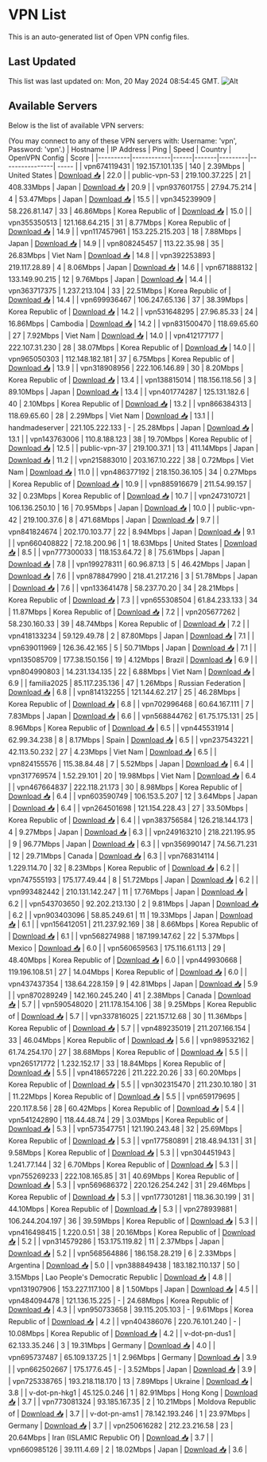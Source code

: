 # VPN List

This is an auto-generated list of Open VPN config files.

## Last Updated

This list was last updated on: Mon, 20 May 2024 08:54:45 GMT.
![Alt](https://repobeats.axiom.co/api/embed/186b98318ef1479477931607c1ad7d823f12451f.svg "Repobeats analytics image")

## Available Servers

Below is the list of available VPN servers:

(You may connect to any of these VPN servers with: Username: 'vpn', Password: 'vpn'.)
| Hostname | IP Address | Ping | Speed | Country | OpenVPN Config | Score |
|----------|------------|------|-------|---------|----------------| ----- |
| vpn674119431 | 192.157.101.135 | 140 | 2.39Mbps | United States | [Download 📥](./configs/server_0_US.ovpn) | 22.0 |
| public-vpn-53 | 219.100.37.225 | 21 | 408.33Mbps | Japan | [Download 📥](./configs/server_1_JP.ovpn) | 20.9 |
| vpn937601755 | 27.94.75.214 | 4 | 53.47Mbps | Japan | [Download 📥](./configs/server_2_JP.ovpn) | 15.5 |
| vpn345239909 | 58.226.81.147 | 33 | 46.86Mbps | Korea Republic of | [Download 📥](./configs/server_3_KR.ovpn) | 15.0 |
| vpn355350513 | 121.168.64.215 | 31 | 8.77Mbps | Korea Republic of | [Download 📥](./configs/server_4_KR.ovpn) | 14.9 |
| vpn117457961 | 153.225.215.203 | 18 | 7.88Mbps | Japan | [Download 📥](./configs/server_5_JP.ovpn) | 14.9 |
| vpn808245457 | 113.22.35.98 | 35 | 26.83Mbps | Viet Nam | [Download 📥](./configs/server_6_VN.ovpn) | 14.8 |
| vpn392253893 | 219.117.28.89 | 4 | 8.06Mbps | Japan | [Download 📥](./configs/server_7_JP.ovpn) | 14.6 |
| vpn671888132 | 133.149.90.215 | 12 | 9.76Mbps | Japan | [Download 📥](./configs/server_8_JP.ovpn) | 14.4 |
| vpn363717375 | 1.237.213.104 | 33 | 22.51Mbps | Korea Republic of | [Download 📥](./configs/server_9_KR.ovpn) | 14.4 |
| vpn699936467 | 106.247.65.136 | 37 | 38.39Mbps | Korea Republic of | [Download 📥](./configs/server_10_KR.ovpn) | 14.2 |
| vpn531648295 | 27.96.85.33 | 24 | 16.86Mbps | Cambodia | [Download 📥](./configs/server_11_KH.ovpn) | 14.2 |
| vpn831500470 | 118.69.65.60 | 27 | 7.92Mbps | Viet Nam | [Download 📥](./configs/server_12_VN.ovpn) | 14.0 |
| vpn412177177 | 222.107.31.230 | 28 | 38.07Mbps | Korea Republic of | [Download 📥](./configs/server_13_KR.ovpn) | 14.0 |
| vpn965050303 | 112.148.182.181 | 37 | 6.75Mbps | Korea Republic of | [Download 📥](./configs/server_14_KR.ovpn) | 13.9 |
| vpn318908956 | 222.106.146.89 | 30 | 8.20Mbps | Korea Republic of | [Download 📥](./configs/server_15_KR.ovpn) | 13.4 |
| vpn138815014 | 118.156.118.56 | 3 | 89.10Mbps | Japan | [Download 📥](./configs/server_16_JP.ovpn) | 13.4 |
| vpn401774287 | 125.131.182.6 | 40 | 2.10Mbps | Korea Republic of | [Download 📥](./configs/server_17_KR.ovpn) | 13.2 |
| vpn866384313 | 118.69.65.60 | 28 | 2.29Mbps | Viet Nam | [Download 📥](./configs/server_18_VN.ovpn) | 13.1 |
| handmadeserver | 221.105.222.133 | - | 25.28Mbps | Japan | [Download 📥](./configs/server_19_JP.ovpn) | 13.1 |
| vpn143763006 | 110.8.188.123 | 38 | 19.70Mbps | Korea Republic of | [Download 📥](./configs/server_20_KR.ovpn) | 12.5 |
| public-vpn-37 | 219.100.37.1 | 13 | 411.14Mbps | Japan | [Download 📥](./configs/server_21_JP.ovpn) | 11.2 |
| vpn215883010 | 203.167.10.222 | 38 | 0.72Mbps | Viet Nam | [Download 📥](./configs/server_22_VN.ovpn) | 11.0 |
| vpn486377192 | 218.150.36.105 | 34 | 0.27Mbps | Korea Republic of | [Download 📥](./configs/server_23_KR.ovpn) | 10.9 |
| vpn885916679 | 211.54.99.157 | 32 | 0.23Mbps | Korea Republic of | [Download 📥](./configs/server_24_KR.ovpn) | 10.7 |
| vpn247310721 | 106.136.250.10 | 16 | 70.95Mbps | Japan | [Download 📥](./configs/server_25_JP.ovpn) | 10.0 |
| public-vpn-42 | 219.100.37.6 | 8 | 471.68Mbps | Japan | [Download 📥](./configs/server_26_JP.ovpn) | 9.7 |
| vpn841824674 | 202.170.103.77 | 22 | 8.94Mbps | Japan | [Download 📥](./configs/server_27_JP.ovpn) | 9.1 |
| vpn660408822 | 72.18.200.96 | 1 | 18.63Mbps | United States | [Download 📥](./configs/server_28_US.ovpn) | 8.5 |
| vpn777300033 | 118.153.64.72 | 8 | 75.61Mbps | Japan | [Download 📥](./configs/server_29_JP.ovpn) | 7.8 |
| vpn199278311 | 60.96.87.13 | 5 | 46.42Mbps | Japan | [Download 📥](./configs/server_30_JP.ovpn) | 7.6 |
| vpn878847990 | 218.41.217.216 | 3 | 51.78Mbps | Japan | [Download 📥](./configs/server_31_JP.ovpn) | 7.6 |
| vpn133641478 | 58.237.70.20 | 34 | 28.21Mbps | Korea Republic of | [Download 📥](./configs/server_32_KR.ovpn) | 7.3 |
| vpn655308504 | 61.84.233.133 | 34 | 11.87Mbps | Korea Republic of | [Download 📥](./configs/server_33_KR.ovpn) | 7.2 |
| vpn205677262 | 58.230.160.33 | 39 | 48.74Mbps | Korea Republic of | [Download 📥](./configs/server_34_KR.ovpn) | 7.2 |
| vpn418133234 | 59.129.49.78 | 2 | 87.80Mbps | Japan | [Download 📥](./configs/server_35_JP.ovpn) | 7.1 |
| vpn639011969 | 126.36.42.165 | 5 | 50.71Mbps | Japan | [Download 📥](./configs/server_36_JP.ovpn) | 7.1 |
| vpn135085709 | 177.38.150.156 | 19 | 4.12Mbps | Brazil | [Download 📥](./configs/server_37_BR.ovpn) | 6.9 |
| vpn804990803 | 14.231.134.135 | 22 | 6.88Mbps | Viet Nam | [Download 📥](./configs/server_38_VN.ovpn) | 6.9 |
| familia2025 | 85.117.235.136 | 47 | 1.26Mbps | Russian Federation | [Download 📥](./configs/server_39_RU.ovpn) | 6.8 |
| vpn814132255 | 121.144.62.217 | 25 | 46.28Mbps | Korea Republic of | [Download 📥](./configs/server_40_KR.ovpn) | 6.8 |
| vpn702996468 | 60.64.167.111 | 7 | 7.83Mbps | Japan | [Download 📥](./configs/server_41_JP.ovpn) | 6.6 |
| vpn568844762 | 61.75.175.131 | 25 | 8.96Mbps | Korea Republic of | [Download 📥](./configs/server_42_KR.ovpn) | 6.5 |
| vpn445531914 | 62.99.34.238 | 8 | 8.17Mbps | Spain | [Download 📥](./configs/server_43_ES.ovpn) | 6.5 |
| vpn237543221 | 42.113.50.232 | 27 | 4.23Mbps | Viet Nam | [Download 📥](./configs/server_44_VN.ovpn) | 6.5 |
| vpn824155576 | 115.38.84.48 | 7 | 5.52Mbps | Japan | [Download 📥](./configs/server_45_JP.ovpn) | 6.4 |
| vpn317769574 | 1.52.29.101 | 20 | 19.98Mbps | Viet Nam | [Download 📥](./configs/server_46_VN.ovpn) | 6.4 |
| vpn467664837 | 222.118.21.173 | 30 | 8.98Mbps | Korea Republic of | [Download 📥](./configs/server_47_KR.ovpn) | 6.4 |
| vpn603590749 | 106.153.5.207 | 12 | 3.64Mbps | Japan | [Download 📥](./configs/server_48_JP.ovpn) | 6.4 |
| vpn264501698 | 121.154.228.43 | 27 | 33.50Mbps | Korea Republic of | [Download 📥](./configs/server_49_KR.ovpn) | 6.4 |
| vpn383756584 | 126.218.144.173 | 4 | 9.27Mbps | Japan | [Download 📥](./configs/server_50_JP.ovpn) | 6.3 |
| vpn249163210 | 218.221.195.95 | 9 | 96.77Mbps | Japan | [Download 📥](./configs/server_51_JP.ovpn) | 6.3 |
| vpn356990147 | 74.56.71.231 | 12 | 29.71Mbps | Canada | [Download 📥](./configs/server_52_CA.ovpn) | 6.3 |
| vpn768314114 | 1.229.114.70 | 32 | 8.23Mbps | Korea Republic of | [Download 📥](./configs/server_53_KR.ovpn) | 6.2 |
| vpn747555193 | 175.177.49.44 | 8 | 51.72Mbps | Japan | [Download 📥](./configs/server_54_JP.ovpn) | 6.2 |
| vpn993482442 | 210.131.142.247 | 11 | 17.76Mbps | Japan | [Download 📥](./configs/server_55_JP.ovpn) | 6.2 |
| vpn543703650 | 92.202.213.130 | 2 | 9.81Mbps | Japan | [Download 📥](./configs/server_56_JP.ovpn) | 6.2 |
| vpn903403096 | 58.85.249.61 | 11 | 19.33Mbps | Japan | [Download 📥](./configs/server_57_JP.ovpn) | 6.1 |
| vpn156412051 | 211.237.92.169 | 38 | 8.66Mbps | Korea Republic of | [Download 📥](./configs/server_58_KR.ovpn) | 6.1 |
| vpn568274988 | 187.199.147.62 | 22 | 5.37Mbps | Mexico | [Download 📥](./configs/server_59_MX.ovpn) | 6.0 |
| vpn560659563 | 175.116.61.113 | 29 | 48.40Mbps | Korea Republic of | [Download 📥](./configs/server_60_KR.ovpn) | 6.0 |
| vpn449930668 | 119.196.108.51 | 27 | 14.04Mbps | Korea Republic of | [Download 📥](./configs/server_61_KR.ovpn) | 6.0 |
| vpn437437354 | 138.64.228.159 | 9 | 42.81Mbps | Japan | [Download 📥](./configs/server_62_JP.ovpn) | 5.9 |
| vpn870289249 | 142.160.245.240 | 41 | 2.38Mbps | Canada | [Download 📥](./configs/server_63_CA.ovpn) | 5.7 |
| vpn590548020 | 211.178.154.106 | 38 | 9.25Mbps | Korea Republic of | [Download 📥](./configs/server_64_KR.ovpn) | 5.7 |
| vpn337816025 | 221.157.12.68 | 30 | 11.36Mbps | Korea Republic of | [Download 📥](./configs/server_65_KR.ovpn) | 5.7 |
| vpn489235019 | 211.207.166.154 | 33 | 46.04Mbps | Korea Republic of | [Download 📥](./configs/server_66_KR.ovpn) | 5.6 |
| vpn989532162 | 61.74.254.170 | 27 | 38.68Mbps | Korea Republic of | [Download 📥](./configs/server_67_KR.ovpn) | 5.5 |
| vpn265171772 | 1.232.152.17 | 33 | 18.84Mbps | Korea Republic of | [Download 📥](./configs/server_68_KR.ovpn) | 5.5 |
| vpn418657226 | 211.222.20.26 | 33 | 60.20Mbps | Korea Republic of | [Download 📥](./configs/server_69_KR.ovpn) | 5.5 |
| vpn302315470 | 211.230.10.180 | 31 | 11.22Mbps | Korea Republic of | [Download 📥](./configs/server_70_KR.ovpn) | 5.5 |
| vpn659179695 | 220.117.8.56 | 28 | 60.42Mbps | Korea Republic of | [Download 📥](./configs/server_71_KR.ovpn) | 5.4 |
| vpn541242890 | 118.44.48.74 | 29 | 3.03Mbps | Korea Republic of | [Download 📥](./configs/server_72_KR.ovpn) | 5.3 |
| vpn573547751 | 121.190.243.48 | 32 | 25.69Mbps | Korea Republic of | [Download 📥](./configs/server_73_KR.ovpn) | 5.3 |
| vpn177580891 | 218.48.94.131 | 31 | 9.58Mbps | Korea Republic of | [Download 📥](./configs/server_74_KR.ovpn) | 5.3 |
| vpn304451943 | 1.241.77.144 | 32 | 6.70Mbps | Korea Republic of | [Download 📥](./configs/server_75_KR.ovpn) | 5.3 |
| vpn755269233 | 222.108.165.85 | 31 | 40.69Mbps | Korea Republic of | [Download 📥](./configs/server_76_KR.ovpn) | 5.3 |
| vpn569686372 | 220.126.254.242 | 31 | 29.46Mbps | Korea Republic of | [Download 📥](./configs/server_77_KR.ovpn) | 5.3 |
| vpn177301281 | 118.36.30.199 | 31 | 44.10Mbps | Korea Republic of | [Download 📥](./configs/server_78_KR.ovpn) | 5.3 |
| vpn278939881 | 106.244.204.197 | 36 | 39.59Mbps | Korea Republic of | [Download 📥](./configs/server_79_KR.ovpn) | 5.3 |
| vpn416498415 | 1.220.0.51 | 38 | 20.16Mbps | Korea Republic of | [Download 📥](./configs/server_80_KR.ovpn) | 5.2 |
| vpn314579286 | 153.175.119.82 | 11 | 2.37Mbps | Japan | [Download 📥](./configs/server_81_JP.ovpn) | 5.2 |
| vpn568564886 | 186.158.28.219 | 6 | 2.33Mbps | Argentina | [Download 📥](./configs/server_82_AR.ovpn) | 5.0 |
| vpn388849438 | 183.182.110.137 | 50 | 3.15Mbps | Lao People's Democratic Republic | [Download 📥](./configs/server_83_LA.ovpn) | 4.8 |
| vpn131907906 | 153.227.117.100 | 8 | 1.50Mbps | Japan | [Download 📥](./configs/server_84_JP.ovpn) | 4.5 |
| vpn484094478 | 121.136.15.225 | - | 24.68Mbps | Korea Republic of | [Download 📥](./configs/server_85_KR.ovpn) | 4.3 |
| vpn950733658 | 39.115.205.103 | - | 9.61Mbps | Korea Republic of | [Download 📥](./configs/server_86_KR.ovpn) | 4.2 |
| vpn404386076 | 220.76.101.240 | - | 10.08Mbps | Korea Republic of | [Download 📥](./configs/server_87_KR.ovpn) | 4.2 |
| v-dot-pn-dus1 | 62.133.35.246 | 3 | 19.31Mbps | Germany | [Download 📥](./configs/server_88_DE.ovpn) | 4.0 |
| vpn695737487 | 65.109.137.25 | 1 | 2.96Mbps | Germany | [Download 📥](./configs/server_89_DE.ovpn) | 3.9 |
| vpn662502667 | 175.177.6.45 | - | 3.52Mbps | Japan | [Download 📥](./configs/server_90_JP.ovpn) | 3.9 |
| vpn725338765 | 193.218.118.170 | 13 | 7.89Mbps | Ukraine | [Download 📥](./configs/server_91_UA.ovpn) | 3.8 |
| v-dot-pn-hkg1 | 45.125.0.246 | 1 | 82.91Mbps | Hong Kong | [Download 📥](./configs/server_92_HK.ovpn) | 3.7 |
| vpn773081324 | 93.185.167.35 | 2 | 10.21Mbps | Moldova Republic of | [Download 📥](./configs/server_93_MD.ovpn) | 3.7 |
| v-dot-pn-ams1 | 78.142.193.246 | 1 | 23.97Mbps | Germany | [Download 📥](./configs/server_94_DE.ovpn) | 3.7 |
| vpn250616282 | 212.23.216.58 | 23 | 20.64Mbps | Iran (ISLAMIC Republic Of) | [Download 📥](./configs/server_95_IR.ovpn) | 3.7 |
| vpn660985126 | 39.111.4.69 | 2 | 18.02Mbps | Japan | [Download 📥](./configs/server_96_JP.ovpn) | 3.6 |
